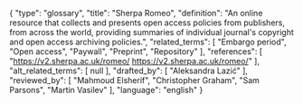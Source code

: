 {
    "type": "glossary",
    "title": "Sherpa Romeo",
    "definition": "An online resource that collects and presents open access policies from publishers, from across the world, providing summaries of individual journal's copyright and open access archiving policies.",
    "related_terms": [
        "Embargo period",
        "Open access",
        "Paywall",
        "Preprint",
        "Repository"
    ],
    "references": [
        "https://v2.sherpa.ac.uk/romeo/ https://v2.sherpa.ac.uk/romeo/"
    ],
    "alt_related_terms": [
        null
    ],
    "drafted_by": [
        "Aleksandra Lazić"
    ],
    "reviewed_by": [
        "Mahmoud Elsherif",
        "Christopher Graham",
        "Sam Parsons",
        "Martin Vasilev"
    ],
    "language": "english"
}